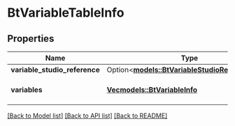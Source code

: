 # BtVariableTableInfo

## Properties

Name | Type | Description | Notes
------------ | ------------- | ------------- | -------------
**variable_studio_reference** | Option<[**models::BtVariableStudioReferenceInfo**](BTVariableStudioReferenceInfo.md)> |  | [optional]
**variables** | [**Vec<models::BtVariableInfo>**](BTVariableInfo.md) | Variables in the VariableTable | 

[[Back to Model list]](../README.md#documentation-for-models) [[Back to API list]](../README.md#documentation-for-api-endpoints) [[Back to README]](../README.md)


